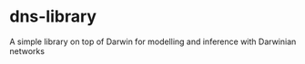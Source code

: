 # dns-library
A simple library on top of Darwin for modelling and inference with Darwinian networks
